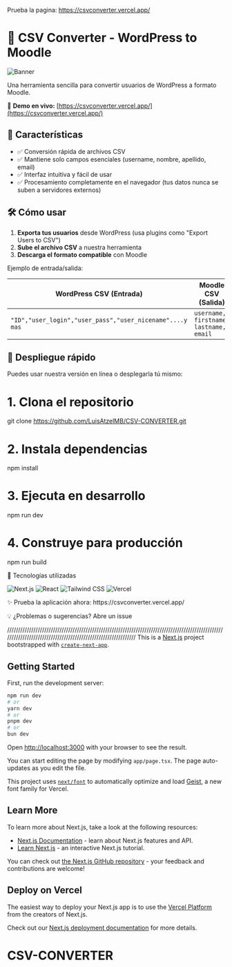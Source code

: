 Prueba la pagina: https://csvconverter.vercel.app/
# 🚀 CSV Converter - WordPress to Moodle

![Banner](https://placehold.co/1200x400/3b82f6/white?text=CSV+Converter) 

Una herramienta sencilla para convertir usuarios de WordPress a formato Moodle.

🔗 **Demo en vivo:** [https://csvconverter.vercel.app/](https://csvconverter.vercel.app/)

## 🌟 Características

- ✅ Conversión rápida de archivos CSV
- ✅ Mantiene solo campos esenciales (username, nombre, apellido, email)
- ✅ Interfaz intuitiva y fácil de usar
- ✅ Procesamiento completamente en el navegador (tus datos nunca se suben a servidores externos)

## 🛠️ Cómo usar

1. **Exporta tus usuarios** desde WordPress (usa plugins como "Export Users to CSV")
2. **Sube el archivo CSV** a nuestra herramienta
3. **Descarga el formato compatible** con Moodle

Ejemplo de entrada/salida:

| WordPress CSV (Entrada) | Moodle CSV (Salida) |
|-------------------------|---------------------|
| `"ID","user_login","user_pass","user_nicename"....y mas` | `username, firstname, lastname, email` |

## 🚀 Despliegue rápido

Puedes usar nuestra versión en línea o desplegarla tú mismo:

# 1. Clona el repositorio
git clone https://github.com/LuisAtzelMB/CSV-CONVERTER.git

# 2. Instala dependencias
npm install

# 3. Ejecuta en desarrollo
npm run dev

# 4. Construye para producción
npm run build

🧩 Tecnologías utilizadas
<p align="left"> <img src="https://img.shields.io/badge/Next.js-000000?style=for-the-badge&logo=nextdotjs&logoColor=white" alt="Next.js"> <img src="https://img.shields.io/badge/React-61DAFB?style=for-the-badge&logo=react&logoColor=black" alt="React"> <img src="https://img.shields.io/badge/Tailwind_CSS-06B6D4?style=for-the-badge&logo=tailwind-css&logoColor=white" alt="Tailwind CSS"> <img src="https://img.shields.io/badge/Vercel-000000?style=for-the-badge&logo=vercel&logoColor=white" alt="Vercel"> </p>
✨ Prueba la aplicación ahora: https://csvconverter.vercel.app/

💡 ¿Problemas o sugerencias? Abre un issue












//////////////////////////////////////////////////////////////////////////////////////////////////////////////////////////////////////////////////////////////
This is a [Next.js](https://nextjs.org) project bootstrapped with [`create-next-app`](https://nextjs.org/docs/app/api-reference/cli/create-next-app).

## Getting Started

First, run the development server:

```bash
npm run dev
# or
yarn dev
# or
pnpm dev
# or
bun dev
```

Open [http://localhost:3000](http://localhost:3000) with your browser to see the result.

You can start editing the page by modifying `app/page.tsx`. The page auto-updates as you edit the file.

This project uses [`next/font`](https://nextjs.org/docs/app/building-your-application/optimizing/fonts) to automatically optimize and load [Geist](https://vercel.com/font), a new font family for Vercel.

## Learn More

To learn more about Next.js, take a look at the following resources:

- [Next.js Documentation](https://nextjs.org/docs) - learn about Next.js features and API.
- [Learn Next.js](https://nextjs.org/learn) - an interactive Next.js tutorial.

You can check out [the Next.js GitHub repository](https://github.com/vercel/next.js) - your feedback and contributions are welcome!

## Deploy on Vercel

The easiest way to deploy your Next.js app is to use the [Vercel Platform](https://vercel.com/new?utm_medium=default-template&filter=next.js&utm_source=create-next-app&utm_campaign=create-next-app-readme) from the creators of Next.js.

Check out our [Next.js deployment documentation](https://nextjs.org/docs/app/building-your-application/deploying) for more details.
# CSV-CONVERTER
